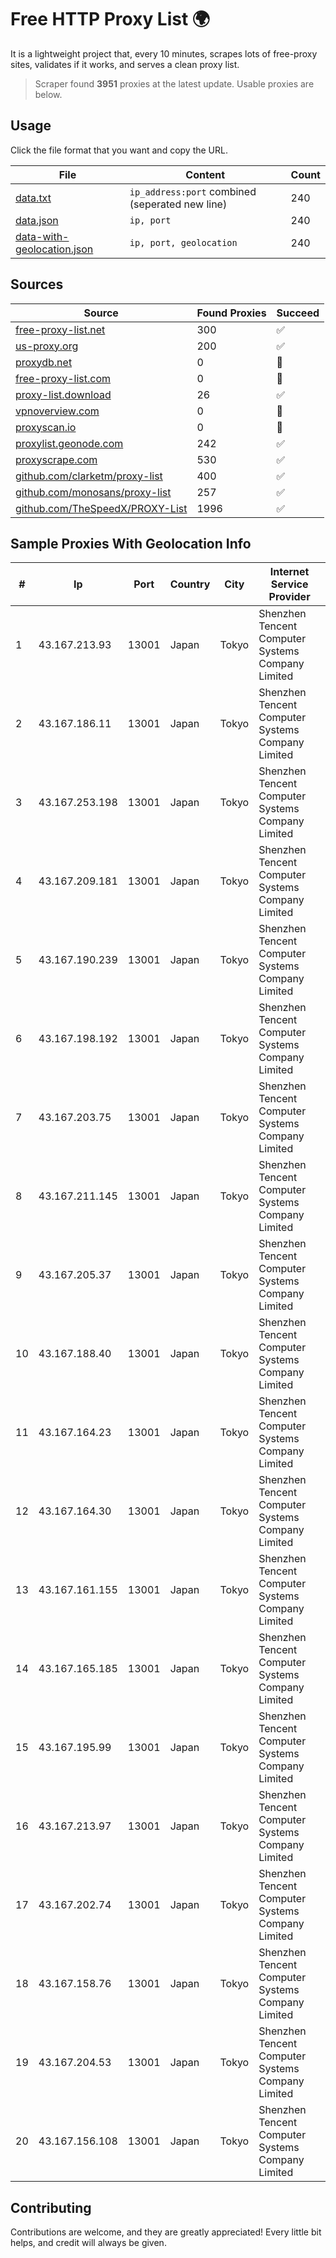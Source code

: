 
# Free HTTP Proxy List 🌍

It is a lightweight project that, every 10 minutes, scrapes lots of free-proxy sites, validates if it works, and serves a clean proxy list.


> Scraper found **3951** proxies at the latest update. Usable proxies are below.

## Usage

Click the file format that you want and copy the URL.


|File|Content|Count|
|----|-------|-----|
|[data.txt](https://raw.githubusercontent.com/themiralay/Proxy-List-World/master/data.txt)|`ip_address:port` combined (seperated new line)|240|
|[data.json](https://raw.githubusercontent.com/themiralay/Proxy-List-World/master/data.json)|`ip, port`|240|
|[data-with-geolocation.json](https://raw.githubusercontent.com/themiralay/Proxy-List-World/master/data-with-geolocation.json)|`ip, port, geolocation`|240|

## Sources

|Source|Found Proxies|Succeed|
|------|-------------|-------|
|[free-proxy-list.net](https://free-proxy-list.net)|300|✅|
|[us-proxy.org](https://www.us-proxy.org)|200|✅|
|[proxydb.net](http://proxydb.net)|0|🚫|
|[free-proxy-list.com](https://free-proxy-list.com/?page=&port=&type%5B%5D=http&type%5B%5D=https&up_time=0&search=Search)|0|🚫|
|[proxy-list.download](https://www.proxy-list.download/HTTP)|26|✅|
|[vpnoverview.com](https://vpnoverview.com/privacy/anonymous-browsing/free-proxy-servers)|0|🚫|
|[proxyscan.io](https://www.proxyscan.io)|0|🚫|
|[proxylist.geonode.com](https://proxylist.geonode.com/api/proxy-list?limit=300&page=1&sort_by=lastChecked&sort_type=desc&protocols=http,https)|242|✅|
|[proxyscrape.com](https://api.proxyscrape.com/v2/?request=displayproxies&protocol=http&timeout=10000&country=all&ssl=all&anonymity=all)|530|✅|
|[github.com/clarketm/proxy-list](https://raw.githubusercontent.com/clarketm/proxy-list/master/proxy-list-raw.txt)|400|✅|
|[github.com/monosans/proxy-list](https://raw.githubusercontent.com/monosans/proxy-list/main/proxies/http.txt)|257|✅|
|[github.com/TheSpeedX/PROXY-List](https://raw.githubusercontent.com/TheSpeedX/PROXY-List/master/http.txt)|1996|✅|


## Sample Proxies With Geolocation Info

|#|Ip|Port|Country|City|Internet Service Provider|
|-|--|----|-------|----|-------------------------|
|1|43.167.213.93|13001|Japan|Tokyo|Shenzhen Tencent Computer Systems Company Limited|
|2|43.167.186.11|13001|Japan|Tokyo|Shenzhen Tencent Computer Systems Company Limited|
|3|43.167.253.198|13001|Japan|Tokyo|Shenzhen Tencent Computer Systems Company Limited|
|4|43.167.209.181|13001|Japan|Tokyo|Shenzhen Tencent Computer Systems Company Limited|
|5|43.167.190.239|13001|Japan|Tokyo|Shenzhen Tencent Computer Systems Company Limited|
|6|43.167.198.192|13001|Japan|Tokyo|Shenzhen Tencent Computer Systems Company Limited|
|7|43.167.203.75|13001|Japan|Tokyo|Shenzhen Tencent Computer Systems Company Limited|
|8|43.167.211.145|13001|Japan|Tokyo|Shenzhen Tencent Computer Systems Company Limited|
|9|43.167.205.37|13001|Japan|Tokyo|Shenzhen Tencent Computer Systems Company Limited|
|10|43.167.188.40|13001|Japan|Tokyo|Shenzhen Tencent Computer Systems Company Limited|
|11|43.167.164.23|13001|Japan|Tokyo|Shenzhen Tencent Computer Systems Company Limited|
|12|43.167.164.30|13001|Japan|Tokyo|Shenzhen Tencent Computer Systems Company Limited|
|13|43.167.161.155|13001|Japan|Tokyo|Shenzhen Tencent Computer Systems Company Limited|
|14|43.167.165.185|13001|Japan|Tokyo|Shenzhen Tencent Computer Systems Company Limited|
|15|43.167.195.99|13001|Japan|Tokyo|Shenzhen Tencent Computer Systems Company Limited|
|16|43.167.213.97|13001|Japan|Tokyo|Shenzhen Tencent Computer Systems Company Limited|
|17|43.167.202.74|13001|Japan|Tokyo|Shenzhen Tencent Computer Systems Company Limited|
|18|43.167.158.76|13001|Japan|Tokyo|Shenzhen Tencent Computer Systems Company Limited|
|19|43.167.204.53|13001|Japan|Tokyo|Shenzhen Tencent Computer Systems Company Limited|
|20|43.167.156.108|13001|Japan|Tokyo|Shenzhen Tencent Computer Systems Company Limited|



## Contributing

Contributions are welcome, and they are greatly appreciated! Every
little bit helps, and credit will always be given.

